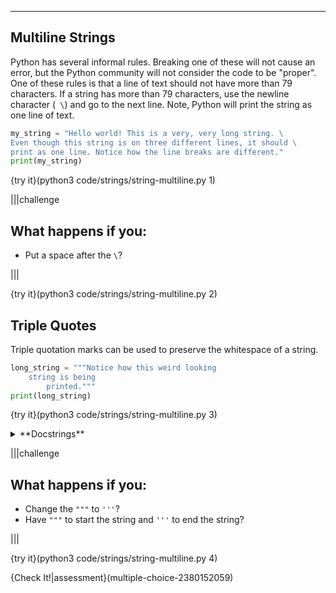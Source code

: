 ----------

## Multiline Strings

Python has several informal rules. Breaking one of these will not cause an error, but the Python community will not consider the code to be "proper". One of these rules is that a line of text should not have more than 79 characters. If a string has more than 79 characters, use the newline character (` \`) and go to the next line. Note, Python will print the string as one line of text.

```python
my_string = "Hello world! This is a very, very long string. \
Even though this string is on three different lines, it should \
print as one line. Notice how the line breaks are different."
print(my_string)
```

{try it}(python3 code/strings/string-multiline.py 1)

|||challenge
## What happens if you:
* Put a space after the `\`?

|||

{try it}(python3 code/strings/string-multiline.py 2)

## Triple Quotes

Triple quotation marks can be used to preserve the whitespace of a string.

```python
long_string = """Notice how this weird looking
    string is being
        printed."""
print(long_string)
```

{try it}(python3 code/strings/string-multiline.py 3)

<details><summary>**Docstrings**</summary>The triple quote (`"""`) has a special purpose, documenting code. You will learn more about docstrings in the lessons on functions and classes.</details>

|||challenge
## What happens if you:
* Change the `"""` to `'''`?
* Have `"""` to start the string and `'''` to end the string?

|||

{try it}(python3 code/strings/string-multiline.py 4)

{Check It!|assessment}(multiple-choice-2380152059)
